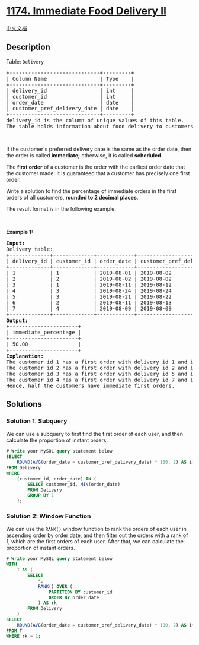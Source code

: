 # [1174. Immediate Food Delivery II](https://leetcode.com/problems/immediate-food-delivery-ii)

[中文文档](/solution/1100-1199/1174.Immediate%20Food%20Delivery%20II/README.md)

<!-- tags:Database -->

<!-- difficulty:Medium -->

## Description

<p>Table: <code>Delivery</code></p>

<pre>
+-----------------------------+---------+
| Column Name                 | Type    |
+-----------------------------+---------+
| delivery_id                 | int     |
| customer_id                 | int     |
| order_date                  | date    |
| customer_pref_delivery_date | date    |
+-----------------------------+---------+
delivery_id is the column of unique values of this table.
The table holds information about food delivery to customers that make orders at some date and specify a preferred delivery date (on the same order date or after it).
</pre>

<p>&nbsp;</p>

<p>If the customer&#39;s preferred delivery date is the same as the order date, then the order is called <strong>immediate;</strong> otherwise, it is called <strong>scheduled</strong>.</p>

<p>The <strong>first order</strong> of a customer is the order with the earliest order date that the customer made. It is guaranteed that a customer has precisely one first order.</p>

<p>Write a solution to find the percentage of immediate orders in the first orders of all customers, <strong>rounded to 2 decimal places</strong>.</p>

<p>The&nbsp;result format is in the following example.</p>

<p>&nbsp;</p>
<p><strong class="example">Example 1:</strong></p>

<pre>
<strong>Input:</strong> 
Delivery table:
+-------------+-------------+------------+-----------------------------+
| delivery_id | customer_id | order_date | customer_pref_delivery_date |
+-------------+-------------+------------+-----------------------------+
| 1           | 1           | 2019-08-01 | 2019-08-02                  |
| 2           | 2           | 2019-08-02 | 2019-08-02                  |
| 3           | 1           | 2019-08-11 | 2019-08-12                  |
| 4           | 3           | 2019-08-24 | 2019-08-24                  |
| 5           | 3           | 2019-08-21 | 2019-08-22                  |
| 6           | 2           | 2019-08-11 | 2019-08-13                  |
| 7           | 4           | 2019-08-09 | 2019-08-09                  |
+-------------+-------------+------------+-----------------------------+
<strong>Output:</strong> 
+----------------------+
| immediate_percentage |
+----------------------+
| 50.00                |
+----------------------+
<strong>Explanation:</strong> 
The customer id 1 has a first order with delivery id 1 and it is scheduled.
The customer id 2 has a first order with delivery id 2 and it is immediate.
The customer id 3 has a first order with delivery id 5 and it is scheduled.
The customer id 4 has a first order with delivery id 7 and it is immediate.
Hence, half the customers have immediate first orders.
</pre>

## Solutions

### Solution 1: Subquery

We can use a subquery to first find the first order of each user, and then calculate the proportion of instant orders.

<!-- tabs:start -->

```sql
# Write your MySQL query statement below
SELECT
    ROUND(AVG(order_date = customer_pref_delivery_date) * 100, 2) AS immediate_percentage
FROM Delivery
WHERE
    (customer_id, order_date) IN (
        SELECT customer_id, MIN(order_date)
        FROM Delivery
        GROUP BY 1
    );
```

<!-- tabs:end -->

### Solution 2: Window Function

We can use the `RANK()` window function to rank the orders of each user in ascending order by order date, and then filter out the orders with a rank of $1$, which are the first orders of each user. After that, we can calculate the proportion of instant orders.

<!-- tabs:start -->

```sql
# Write your MySQL query statement below
WITH
    T AS (
        SELECT
            *,
            RANK() OVER (
                PARTITION BY customer_id
                ORDER BY order_date
            ) AS rk
        FROM Delivery
    )
SELECT
    ROUND(AVG(order_date = customer_pref_delivery_date) * 100, 2) AS immediate_percentage
FROM T
WHERE rk = 1;
```

<!-- tabs:end -->

<!-- end -->
